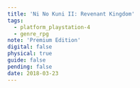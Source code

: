 ```yaml
---
title: 'Ni No Kuni II: Revenant Kingdom'
tags:
  - platform_playstation-4
  - genre_rpg
note: 'Premium Edition'
digital: false
physical: true
guide: false
pending: false
date: 2018-03-23
---
```

